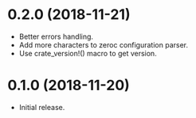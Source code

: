 0.2.0 (2018-11-21)
==================
* Better errors handling.
* Add more characters to zeroc configuration parser.
* Use crate_version!() macro to get version.

0.1.0 (2018-11-20)
==================

* Initial release.
